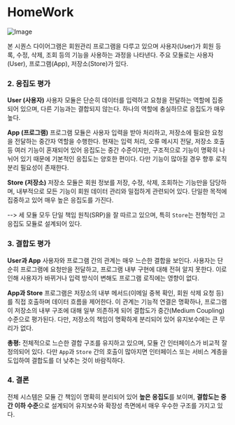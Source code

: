 # HomeWork
![Image](https://github.com/user-attachments/assets/ac807e78-3ada-4f3a-88f6-25c20e5fecf0)



본 시퀀스 다이어그램은 회원관리 프로그램을 다루고 있으며 사용자(User)가 회원 등록, 수정, 삭제, 조회 등의 기능을 사용하는 과정을 나타낸다. 주요 모듈로는 사용자(User), 프로그램(App), 저장소(Store)가 있다.

### 2. 응집도 평가

 **User (사용자)**
  사용자 모듈은 단순히 데이터를 입력하고 요청을 전달하는 역할에 집중되어 있으며, 다른 기능과는 결합되지 않는다. 하나의 역할에 충실하므로 응집도가 매우 높다.

 **App (프로그램)**
  프로그램 모듈은 사용자 입력을 받아 처리하고, 저장소에 필요한 요청을 전달하는 중간자 역할을 수행한다. 현재는 입력 처리, 오류 메시지 전달, 저장소 호출 등 여러 기능이 혼재되어 있어 응집도는 중간 수준이지만, 구조적으로 기능이 명확히 나뉘어 있기 때문에 기본적인 응집도는 양호한 편이다. 다만 기능이 많아질 경우 향후 로직 분리 필요성이 존재한다.

 **Store (저장소)**
  저장소 모듈은 회원 정보를 저장, 수정, 삭제, 조회하는 기능만을 담당하며, 내부적으로 모든 기능이 회원 데이터 관리와 밀접하게 관련되어 있다. 단일한 목적에 집중하고 있어 매우 높은 응집도를 가진다.

 --> 세 모듈 모두 단일 책임 원칙(SRP)을 잘 따르고 있으며, 특히 `Store`는 전형적인 고응집도 모듈로 설계되어 있다.

### 3. 결합도 평가

 **User과 App**
  사용자와 프로그램 간의 관계는 매우 느슨한 결합을 보인다. 사용자는 단순히 프로그램에 요청만을 전달하고, 프로그램 내부 구현에 대해 전혀 알지 못한다. 이로 인해 사용자가 바뀌거나 입력 방식이 변해도 프로그램 로직에는 영향이 없다.

 **App과 Store**
  프로그램은 저장소의 내부 메서드(이메일 중복 확인, 회원 삭제 요청 등)를 직접 호출하며 데이터 흐름을 제어한다. 이 관계는 기능적 연결은 명확하나, 프로그램이 저장소의 내부 구조에 대해 일부 의존하게 되어 결합도가 중간(Medium Coupling) 수준으로 평가된다. 다만, 저장소의 책임이 명확하게 분리되어 있어 유지보수에는 큰 무리가 없다.

 **총평:** 전체적으로 느슨한 결합 구조를 유지하고 있으며, 모듈 간 인터페이스가 비교적 잘 정의되어 있다. 다만 `App`과 `Store` 간의 호출이 많아지면 인터페이스 또는 서비스 계층을 도입하여 결합도를 더 낮추는 것이 바람직하다.

### 4. 결론

전체 시스템은 모듈 간 책임이 명확히 분리되어 있어 **높은 응집도**를 보이며, **결합도는 중간 이하 수준**으로 설계되어 유지보수와 확장성 측면에서 매우 우수한 구조를 가지고 있다. 
